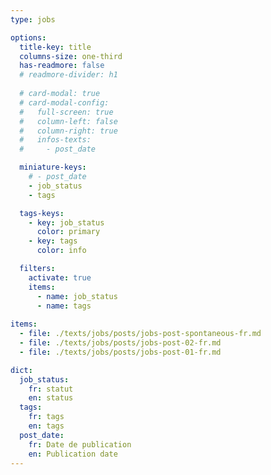 ```yaml
---
type: jobs

options:
  title-key: title
  columns-size: one-third
  has-readmore: false
  # readmore-divider: h1
  
  # card-modal: true
  # card-modal-config:
  #   full-screen: true
  #   column-left: false
  #   column-right: true
  #   infos-texts: 
  #     - post_date

  miniature-keys: 
    # - post_date
    - job_status
    - tags

  tags-keys: 
    - key: job_status
      color: primary
    - key: tags
      color: info

  filters: 
    activate: true
    items: 
      - name: job_status
      - name: tags
    
items:
  - file: ./texts/jobs/posts/jobs-post-spontaneous-fr.md
  - file: ./texts/jobs/posts/jobs-post-02-fr.md
  - file: ./texts/jobs/posts/jobs-post-01-fr.md

dict:
  job_status: 
    fr: statut
    en: status
  tags:
    fr: tags
    en: tags
  post_date:
    fr: Date de publication
    en: Publication date
---
```

